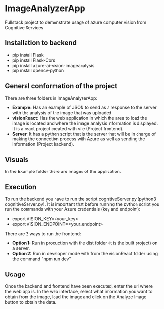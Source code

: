 # ImageAnalyzerApp 
Fullstack project to demonstrate usage of azure computer vision from Cognitive Services

## Installation to backend
- pip install Flask
- pip install Flask-Cors
- pip install azure-ai-vision-imageanalysis
- pip install opencv-python

## General conformation of the project
There are three folders in ImageAnalyzerApp:
- **Example:** Has an example of JSON to send as a response to the server with the analysis of the image that was uploaded
- **visionReact:** Has the web application in which the area to load the image is located and where the image analysis information is displayed. It is a react project created with vite (Project frontend).
- **Server:** It has a python script that is the server that will be in charge of making the connection process with Azure as well as sending the information (Project backend).

## Visuals
In the Example folder there are images of the application.

## Execution

To run the backend you have to run the script cognitiveServer.py (python3 cognitiveServer.py). It is important that before running the python script you run the commands with your Azure credentials (key and endpoint):
- export VISION_KEY=<your_key>
- export VISION_ENDPOINT=<your_endpoint>

There are 2 ways to run the frontend:
- **Option 1:**  Run in production with the dist folder (it is the built project) on a server.
- **Option 2:** Run in developer mode with from the visionReact folder using the command "npm run dev"

## Usage
Once the backend and frontend have been executed, enter the url where the web app is. In the web interface, select what information you want to obtain from the image, load the image and click on the Analyze Image button to obtain the data.

